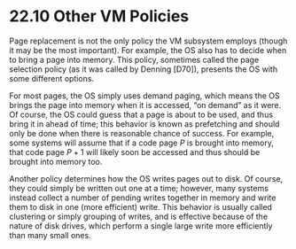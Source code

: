 # 22.10 Other VM Policies  

Page replacement is not the only policy the VM subsystem employs (though it may be the most important). For example, the OS also has to decide when to bring a page into memory. This policy, sometimes called the page selection policy (as it was called by Denning [D70]), presents the OS with some different options.  

For most pages, the OS simply uses demand paging, which means the OS brings the page into memory when it is accessed, “on demand” as it were. Of course, the OS could guess that a page is about to be used, and thus bring it in ahead of time; this behavior is known as prefetching and should only be done when there is reasonable chance of success. For example, some systems will assume that if a code page $P$ is brought into memory, that code page $P { + } 1$ will likely soon be accessed and thus should be brought into memory too.  

Another policy determines how the OS writes pages out to disk. Of course, they could simply be written out one at a time; however, many systems instead collect a number of pending writes together in memory and write them to disk in one (more efficient) write. This behavior is usually called clustering or simply grouping of writes, and is effective because of the nature of disk drives, which perform a single large write more efficiently than many small ones.  

